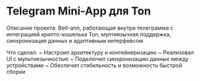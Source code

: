 # Telegram Mini-App для Ton

Описание проекта:
Веб-апп, работающая внутри телеграмма  с интеграцией крипто-кошелька Ton, мултиязычная поддержка, синхронизация данных и адаптивным интерфейсом

Что сделал: 
~ Настроил архитектуру и контейнеризацию
~ Реализовал UI с мультиязычностью
~ Подключил синхронизацию данных между устройствами
~ Обеспечил стабильность и возможность быстрой сборки
